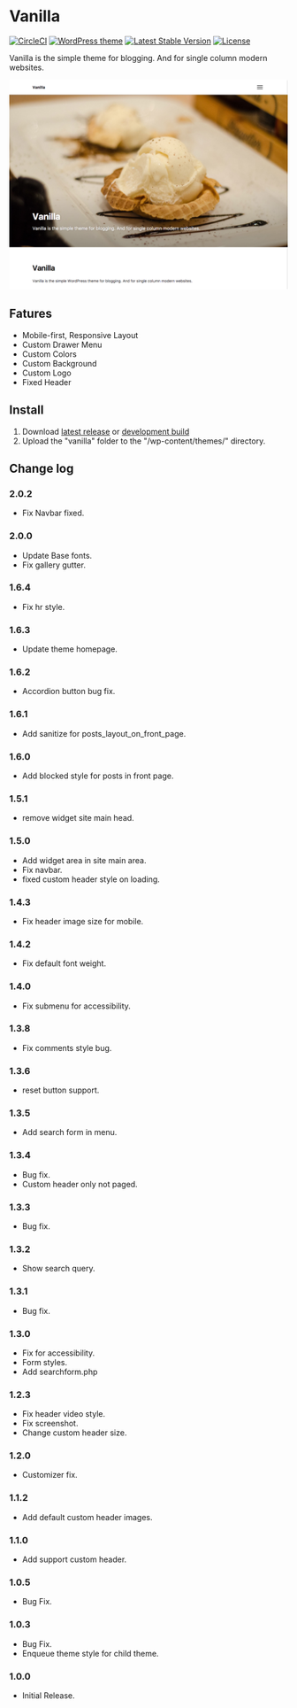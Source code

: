 # Vanilla

[![CircleCI](https://circleci.com/gh/torounit/vanilla.svg?style=svg)](https://circleci.com/gh/torounit/vanilla)
[![WordPress theme](https://img.shields.io/wordpress/theme/dt/vanilla.svg?style=flat-square)]()
[![Latest Stable Version](https://poser.pugx.org/torounit/vanilla/v/stable)](https://packagist.org/packages/torounit/vanilla?format=flat-square)
[![License](https://poser.pugx.org/torounit/vanilla/license)](https://packagist.org/packages/torounit/vanilla?format=flat-square)

Vanilla is the simple theme for blogging. And for single column modern websites.

![Screenshot](https://raw.githubusercontent.com/torounit/vanilla/master/screenshot.png)


## Fatures

* Mobile-first, Responsive Layout
* Custom Drawer Menu
* Custom Colors
* Custom Background
* Custom Logo
* Fixed Header

## Install

1. Download [latest release](https://wordpress.org/themes/vanilla/) or [development build](https://github.com/torounit/vanilla/archive/dist.zip)
2. Upload the "vanilla" folder to the "/wp-content/themes/" directory.

## Change log

### 2.0.2
* Fix Navbar fixed.

### 2.0.0
* Update Base fonts.
* Fix gallery gutter.

### 1.6.4
* Fix hr style.

### 1.6.3
* Update theme homepage.

### 1.6.2
* Accordion button bug fix.

### 1.6.1
* Add sanitize for posts_layout_on_front_page.

### 1.6.0
* Add blocked style for posts in front page.

### 1.5.1
* remove widget site main head.

### 1.5.0
* Add widget area in site main area.
* Fix navbar.
* fixed custom header style on loading.

### 1.4.3
* Fix header image size for mobile.

### 1.4.2
* Fix default font weight.

### 1.4.0
* Fix submenu for accessibility.

### 1.3.8
* Fix comments style bug.

### 1.3.6
* reset button support.

### 1.3.5
* Add search form in menu.

### 1.3.4
* Bug fix.
* Custom header only not paged.

### 1.3.3
* Bug fix.

### 1.3.2
* Show search query.

### 1.3.1
* Bug fix.

### 1.3.0
* Fix for accessibility.
* Form styles.
* Add searchform.php

### 1.2.3
* Fix header video style.
* Fix screenshot.
* Change custom header size.

### 1.2.0
* Customizer fix.

### 1.1.2
* Add default custom header images.

### 1.1.0
* Add support custom header.

### 1.0.5
* Bug Fix.

### 1.0.3
* Bug Fix.
* Enqueue theme style for child theme.

### 1.0.0
* Initial Release.
